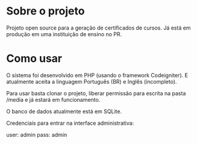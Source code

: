 # Sobre o projeto
Projeto open source para a geração de certificados de cursos. Já está em produção em uma instituição de ensino no PR.

# Como usar
O sistema foi desenvolvido em PHP (usando o framework Codeigniter). E atualmente aceita a linguagem Português (BR) e Inglês (incompleto).

Para usar basta clonar o projeto, liberar permissão para escrita na pasta /media e já estará em funcionamento.

O banco de dados atualmente está em SQLite.

Credenciais para entrar na interface administrativa:

user: admin
pass: admin